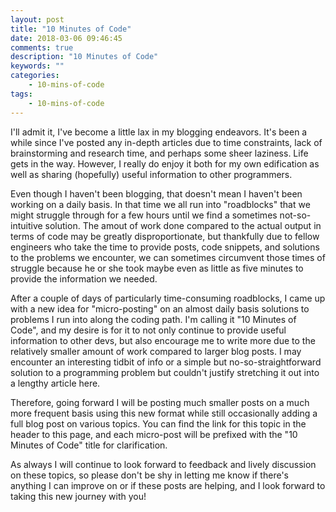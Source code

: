 ```yaml
---
layout: post
title: "10 Minutes of Code"
date: 2018-03-06 09:46:45
comments: true
description: "10 Minutes of Code"
keywords: ""
categories:
    - 10-mins-of-code
tags:
    - 10-mins-of-code
---
```


I'll admit it, I've become a little lax in my blogging endeavors. It's been a while since I've posted any
in-depth articles due to time constraints, lack of brainstorming and research time, and perhaps some sheer laziness. Life gets in the way.
However, I really do enjoy it both for my own edification as well as sharing (hopefully) useful information to other programmers.

Even though I haven't been blogging, that doesn't mean I haven't been working on a daily basis. In that time we all run into "roadblocks"
that we might struggle through for a few hours until we find a sometimes not-so-intuitive solution. The amout of work done compared
to the actual output in terms of code may be greatly disproportionate, but thankfully due to fellow engineers who take the time to provide
posts, code snippets, and solutions to the problems we encounter, we can sometimes circumvent those times of struggle because he or she
took maybe even as little as five minutes to provide the information we needed.

After a couple of days of particularly time-consuming roadblocks, I came up with a new idea for "micro-posting" on an almost daily basis solutions
to problems I run into along the coding path. I'm calling it "10 Minutes of Code", and my desire is for it to not only continue to provide useful
information to other devs, but also encourage me to write more due to the relatively smaller amount of work compared to larger blog posts. I may encounter
an interesting tidbit of info or a simple but no-so-straightforward solution to a programming problem but couldn't justify stretching it out into
a lengthy article here.

Therefore, going forward I will be posting much smaller posts on a much more frequent basis using this new format while still occasionally adding
a full blog post on various topics. You can find the link for this topic in the header to this page, and each micro-post will be prefixed with the
"10 Minutes of Code" title for clarification.

As always I will continue to look forward to feedback and lively discussion on these topics, so please don't be shy in letting me know if there's anything
I can improve on or if these posts are helping, and I look forward to taking this new journey with you!
